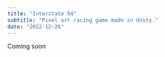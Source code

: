 ```yaml
---
title: "Interstate 94"
subtitle: "Pixel art racing game made in Unity."
date: "2022-12-26"
---
```


Coming soon